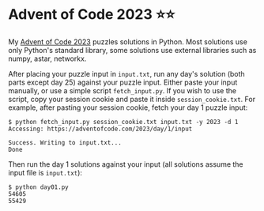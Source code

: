 # Advent of Code 2023 ⭐⭐
My [Advent of Code 2023](https://adventofcode.com/2023) puzzles solutions in Python. Most solutions use only Python's standard library, some solutions use external libraries such as numpy, astar, networkx.

After placing your puzzle input in `input.txt`, run any day's solution (both parts except day 25) against your puzzle input.
Either paste your input manually, or use a simple script `fetch_input.py`. If you wish to use the script, copy your session cookie and paste it inside `session_cookie.txt`. For example, after pasting your session cookie, fetch your day 1 puzzle input:
```shell
$ python fetch_input.py session_cookie.txt input.txt -y 2023 -d 1
Accessing: https://adventofcode.com/2023/day/1/input

Success. Writing to input.txt...
Done
```
Then run the day 1 solutions against your input (all solutions assume the input file is `input.txt`):
```shell
$ python day01.py
54605
55429
```


